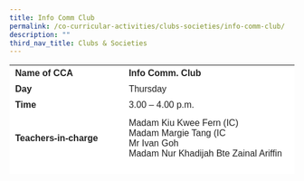 ```yaml
---
title: Info Comm Club
permalink: /co-curricular-activities/clubs-societies/info-comm-club/
description: ""
third_nav_title: Clubs & Societies
---
```

<table border="0" style="box-sizing: inherit; border-collapse: collapse; border-spacing: 0px; max-width: 100%; color: rgb(34, 34, 34); font-family: &quot;Source Sans Pro&quot;, sans-serif; font-size: 16px; font-style: normal; font-variant-ligatures: normal; font-variant-caps: normal; font-weight: 400; letter-spacing: normal; orphans: 2; text-align: start; text-transform: none; white-space: normal; widows: 2; word-spacing: 0px; -webkit-text-stroke-width: 0px; background-color: rgb(255, 255, 255); text-decoration-thickness: initial; text-decoration-style: initial; text-decoration-color: initial; height: 193px; width: 792.225px;"><tbody style="box-sizing: inherit;"><tr style="box-sizing: inherit; background: rgb(255, 255, 255); height: 24px;"><td style="box-sizing: inherit; padding: 5px 10px; width: 288.837px; height: 24px;"><strong style="box-sizing: inherit; font-weight: 700;">Name of CCA</strong></td><td style="box-sizing: inherit; padding: 5px 10px; width: 502.388px; height: 24px;"><strong style="box-sizing: inherit; font-weight: 700;">Info Comm. Club</strong></td></tr><tr style="box-sizing: inherit; background: rgb(255, 255, 255); height: 24px;"><td style="box-sizing: inherit; padding: 5px 10px; width: 288.837px; height: 24px;"><strong style="box-sizing: inherit; font-weight: 700;">Day</strong></td><td style="box-sizing: inherit; padding: 5px 10px; width: 502.388px; height: 24px;">Thursday</td></tr><tr style="box-sizing: inherit; background: rgb(255, 255, 255); height: 24px;"><td style="box-sizing: inherit; padding: 5px 10px; width: 288.837px; height: 24px;"><strong style="box-sizing: inherit; font-weight: 700;">Time</strong></td><td style="box-sizing: inherit; padding: 5px 10px; width: 502.388px; height: 24px;">3.00 – 4.00 p.m.</td></tr><tr style="box-sizing: inherit; background: rgb(255, 255, 255); height: 89px;"><td style="box-sizing: inherit; padding: 5px 10px; width: 288.837px; height: 89px;"><strong style="box-sizing: inherit; font-weight: 700;">Teachers-in-charge</strong></td><td style="box-sizing: inherit; padding: 5px 10px; width: 502.388px; height: 89px;">Madam Kiu Kwee Fern (IC)<br>Madam Margie Tang (IC<br>Mr Ivan Goh<br>Madam Nur Khadijah Bte Zainal Ariffin</td></tr><tr style="box-sizing: inherit; background: rgb(255, 255, 255); height: 37px;"></td></tr><tr style="box-sizing: inherit; background: rgb(255, 255, 255); height: 336px;"><td colspan="2" style="box-sizing: inherit; padding: 5px 10px; width: 791.225px; height: 336px;"><ol style="box-sizing: inherit;"><li style="box-sizing: inherit;">Students who shows interest and talent in photography, filming and handling PA equipment are given opportunity to develop their skills and exposed through training programmes and courses. Media Club also provides media support for events both in and out of school.</li><li style="box-sizing: inherit;">Such programmes include, Kudo game coding, photography skills, web designing skills, research as well as presentation skills. Students are trained in various PA equipment and equipped with the necessary disposition and skills to communicate their ideas through various mediums.</li><li style="box-sizing: inherit;">Students learn how to cooperate in a team as well as being efficient and productive to complete their assigned roles. They also learn to appreciate the amount of effort and the perseverance programmers need in developing games. Through Media Club, we hope to expand student’s creativity and innovative spirit. Students will learn to explore the benefits of communicating through traditional and new media.</li></ol></td></tr></tbody></table>